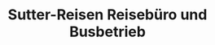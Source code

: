 ---
title: "Sutter-Reisen Reisebüro und Busbetrieb"
url: /muenstertal/sutter-reisen-reisebuero-und-busbetrieb/
shop: Reisebüro
---